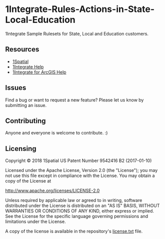 # 1Integrate-Rules-Actions-in-State-Local-Education
1Integrate Sample Rulesets for State, Local and Education customers.

## Resources

* [1Spatial](https://1spatial.com/)
* [1Integrate Help](https://1spatial.com/documentation/1integrate/v2_3)
* [1Integrate for ArcGIS Help](https://1spatial.com/documentation/1integrate-arcgis/v2/Topics/Getting_Started)

## Issues

Find a bug or want to request a new feature?  Please let us know by submitting an issue.

## Contributing

Anyone and everyone is welcome to contribute. :)

## Licensing
Copyright © 2018 1Spatial US Patent Number 9542416 B2 (2017-01-10)

Licensed under the Apache License, Version 2.0 (the "License");
you may not use this file except in compliance with the License.
You may obtain a copy of the License at

   http://www.apache.org/licenses/LICENSE-2.0

Unless required by applicable law or agreed to in writing, software
distributed under the License is distributed on an "AS IS" BASIS,
WITHOUT WARRANTIES OR CONDITIONS OF ANY KIND, either express or implied.
See the License for the specific language governing permissions and
limitations under the License.

A copy of the license is available in the repository's [license.txt](LICENSE) file.
